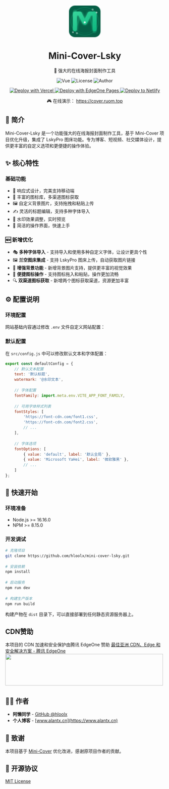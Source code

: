 <p align="center">
  <img src="public/favicon.svg" width="100" height="100" alt="Mini-Cover-Lsky Logo">
</p>

<h1 align="center">Mini-Cover-Lsky</h1>

<p align="center">🎨 强大的在线海报封面制作工具</p>

<p align="center">
  <img src="https://img.shields.io/badge/Vue.js-3.5-4FC08D?logo=vue.js" alt="Vue">
  <img src="https://img.shields.io/badge/license-MIT-blue.svg" alt="License">
  <img src="https://img.shields.io/badge/Author-阿懒同学-orange.svg" alt="Author">
</p>
<p align="center">
  <a href="https://vercel.com/new/clone?repository-url=https://github.com/hloolx/mini-cover-lsky">
    <img src="https://vercel.com/button" alt="Deploy with Vercel" />
  </a>
  <a href="https://edgeone.ai/pages/new?repository-url=https%3A%2F%2Fgithub.com%2Fhloolx%2Fmini-cover-lsky&output-directory=dist&install-command=npm%20install&build-command=npm%20run%20build" target="_blank" rel="noopener noreferrer">
    <img src="https://cdnstatic.tencentcs.com/edgeone/pages/deploy.svg" alt="Deploy with EdgeOne Pages">
  </a>
  <a href="https://app.netlify.com/start/deploy?repository=https://github.com/hloolx/mini-cover-lsky">
    <img src="https://www.netlify.com/img/deploy/button.svg" alt="Deploy to Netlify" />
  </a>
</p>
<p align="center">🎮 在线演示：
  <a href="https://cover.ruom.top" target="_blank">
  https://cover.ruom.top
  </a>
</p>

## 📖 简介

Mini-Cover-Lsky 是一个功能强大的在线海报封面制作工具，基于 Mini-Cover 项目优化升级，集成了 LskyPro 图床功能。专为博客、短视频、社交媒体设计，提供更丰富的自定义选项和更便捷的操作体验。

## ✨ 核心特性

### 基础功能
- 📱 响应式设计，完美支持移动端
- 🎨 丰富的图标库，多渠道图标获取
- 🖼️ 自定义背景图片，支持拖拽和粘贴上传
- ✍️ 灵活的标题编辑，支持多种字体导入
- 💫 水印效果调整，实时预览
- 🎯 简洁的操作界面，快速上手

### 🆕 新增优化
- 🎭 **多种字体导入** - 支持导入和使用多种自定义字体，让设计更具个性
- 🖼️ **兰空图床集成** - 支持 LskyPro 图床上传，自动获取图片链接
- 🎨 **增强背景功能** - 新增背景图片支持，提供更丰富的视觉效果
- 📎 **便捷图标操作** - 支持图标拖入和粘贴，操作更加流畅
- 🔍 **双渠道图标获取** - 新增两个图标获取渠道，资源更加丰富

## ⚙️ 配置说明

### 环境配置

网站基础内容通过修改 `.env` 文件自定义网站配置：

### 默认配置

在 `src/config.js` 中可以修改默认文本和字体配置：

```javascript
export const defaultConfig = {
    // 默认文本配置
    text: '默认标题',       
    watermark: '@水印文本', 

    // 字体配置
    fontFamily: import.meta.env.VITE_APP_FONT_FAMILY,
    
    // 可用字体样式列表
    fontStyles: [
        'https://font-cdn.com/font1.css',
        'https://font-cdn.com/font2.css',
        // ...
    ],
    
    // 字体选项
    fontOptions: [
        { value: 'default', label: '默认全局' },
        { value: 'Microsoft YaHei', label: '微软雅黑' },
        // ...
    ]
};
```

## 🚀 快速开始

### 环境准备

- Node.js >= 16.16.0
- NPM >= 8.15.0

### 开发调试

```bash
# 克隆项目
git clone https://github.com/hloolx/mini-cover-lsky.git

# 安装依赖
npm install

# 启动服务
npm run dev

# 构建生产版本
npm run build
```

构建产物在 `dist` 目录下，可以直接部署到任何静态资源服务器上。

## CDN赞助

本项目的 CDN 加速和安全保护由腾讯 EdgeOne 赞助
<a href="https://edgeone.ai/?from=github" target="_blank">
    最佳亚洲 CDN、Edge 和安全解决方案 - 腾讯 EdgeOne
<img src="https://edgeone.ai/media/34fe3a45-492d-4ea4-ae5d-ea1087ca7b4b.png" width="500" height="100">
</a>

## 👨‍💻 作者

- **阿懒同学** - [GitHub @hloolx](https://github.com/hloolx)
- **个人博客** - [www.alantx.cn](https://www.alantx.cn)

## 🙏 致谢

本项目基于 [Mini-Cover](https://github.com/JLinMr/Mini-Cover) 优化改进，感谢原项目作者的贡献。

## 📝 开源协议

[MIT License](LICENSE)
